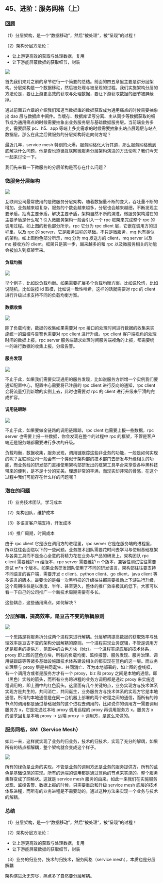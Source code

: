 ## 45、进阶：服务网格（上）

### 回顾

（1）分层架构，是一个“数据移动”，然后“被处理”，被“呈现”的过程！

（2）架构分层方法论：

* 让上游更高效的获取与处理数据，复用
* 让下游能屏蔽数据的获取细节，封装

![](image/ch4-45-回顾.png)

首先我们来对之前的章节进行一个简要的总结。前面的四五章里主要是讲分层架构。分层架构是一个数据移动，然后被处理与被呈现的过程。我们实施架构分层的方法论是，要让上游更高效的获取与处理数据，要让下游获取数据的细节被屏蔽掉。

通过前面五六章的介绍我们知道当数据库的数据获取成为通用痛点的时候需要抽象出 dao 层与数据库中间件。当缓存、数据库读写分离、主从同步等数据获取的细节成为通用痛点的时候需要抽象出业务服务层与基础数据服务层。当前端业务多变，需要屏蔽 pc、h5、app 等端上多变需求的时候需要抽象出站点展现层与站点数据层。那么在此之后微服务的分层架构将走向何方呢？

最近几年，service mesh 特别的火爆，服务网格化大行其道，那么服务网格他到底解决什么问题，他是否也遵循互联网微服务分层架构演进的方法论呢？我们今天一起来讨论一下。

我们先来看一下微服务的分层架构是否存在什么问题？

### 微服务分层架构

![](image/ch4-45-微服务分层架构.png)

互联网公司最常使用的是微服务分层架构，随着数据量不断的变大，吞吐量不断的增加，业务越来越复杂，服务的个数会越来越多，分层也会越来越细，不断发现主要矛盾，抽离主要矛盾，解决主要矛盾，架构自然不断的演进。微服务架构潜在的主要矛盾是什么呢？引入微服务架构一般会引入一个 rpc 框架来完成整个 rpc 的调用过程。如上图的粉色部分所示，rpc 它分为 rpc client 层，它嵌在调用方的进程里，以及 rpc 的 server，它是服务进程的基础。不只是微服务，mq 也有类似的架构。如上图粉色部分所示，mq 分为 mq 发送方的 client，mq server 以及 mq 接收方的 client。框架只是第一步，越来越多的和 rpc 以及微服务相关的功能会被加入到框架里来。

#### 负载均衡

![](image/ch4-45-负载均衡.png)

举个例子，比如说负载均衡。如果需要扩展多个负载均衡方案，比如说轮询，比如说随机，比如说按 id 取模，比如说一致性哈希，这样的话就需要对 rpc 的 client 进行升级以求支持不同的负载均衡方案。

#### 数据收集

![](image/ch4-45-数据收集.png)

除了负载均衡，数据的收集如果需要对 rpc 接口的处理时间进行数据的收集来实施统一的监控与告警也需要对 rpc client 进行升级。rpc client 客户端视角的处理时间的数据上报，rpc server 服务端请求处理时间服务端视角的上报，都需要统一的进行数据的收集上报，分级告警。

#### 服务发现

![](image/ch4-45-服务发现.png)

不止于此，如果我们需要实现通用的服务发现，比如说服务方新增一个实例我们要通知配置中心，配置中心需要将已注册的 rpc client 进行反向的通知，rpc client 会将流量打到新增的实例上去，此时也需要对 rpc 的 client 进行升级来平滑的完成扩容。

#### 调用链跟踪

![](image/ch4-45-调用链跟踪.png)

不止于此，如果要做全链路的调用链跟踪，rpc clent 也需要上报一些数据，rpc server 也需要上报一些数据，你会发现在整个的过程中 rpc 的框架，不管是客户端还是服务端都需要进行多次的升级。

负载均衡，数据收集，服务发现，调用链跟踪这些非业务的功能，一般是如何实现的呢？互联网公司一般会有一个类似于架构部的技术部门去研发与升级相关的功能，而业务线的研发部门直接使用架构部研发出的框架工具平台来享受各种黑科技带来的便利，是不是十分的完美。理想非常的丰满，而现实却非常的骨感，在这个过程中我们可能存在什么样的问题呢？

### 潜在的问题

（1）业务技术团队，学习成本

（2）架构团队，维护成本

（3）多语言客户端支持，开发成本

（4）推广周期，时间成本

由于 rpc client 它是嵌在调用方的进程里，rpc server 它是在服务端的进程里，所以往往会面临以下的一些问题。业务技术团队需要花时间去学习与使用基础框架与各类工具而不是全心全意的将精力花在业务与产品的研发上。架构团队 rpc client 需要维护 m 给版本，rpc server 需要维护 n 个版本，兼容性测试往往需要测试 m*n 个版本。如果业务研发团队使用了不同的研发语言，架构部往往要支持不同语言的客户端，需要开发 c client、python client、go client、java client 等多语言的版本。最要命的是每一次黑科技的升级往往都需要推动上下游进行升级，这个周期往往是以季度、半年、甚至更久，整体的推广效率极其的低下。大家可以看一下自己的公司推广一个新技术周期需要有多长。

这些耦合，这些通用痛点，如何解决？

### 分层解耦，提高效率，是亘古不变的解耦原则

![](image/ch4-45-分层解耦，提高效率.png)

一个思路是将服务拆分成两个进程来进行解耦。分层解耦提高数据的获取效率与处理效率是亘古不变的架构分层解耦的原则。一个进程实现业务逻辑，不管是调用方还是服务的提供方，见图中的白色方块（biz）。一个进程实施底层的技术体系，proxy 即上图的蓝色方块，所有的负载均衡、监控报警、服务发现、服务治理、调用链跟踪等等诸多基础设施跟技术体系建设相关的都实现在蓝色的这一层。而业务处理层与 proxy 层是共同诞生、共同消亡、互为本地部署的，如上图的虚线框，有一个调用方或者是服务方才有一个 proxy，biz 和 proxy 之间是本地的通信，即（黑色）实线的箭头，而所有业务跨进程的业务方调用都是通过 proxy 来实施远程调用的，即上图中的红色箭头。这里面有几个关键的点，业务实现方与技术体系实现方是共生的，共同消亡，共同诞生，业务服务方与技术体系的实现方它是本地通信，所谓的本地通信是在同一台机器上部署的两个进程之间的通信，而所有的跨节点的调用都是通过基础服务的这个进程去调用的，比如说你的调用方一需要调用服务方 x，它是先通过本地 proxy 调用远程的 proxy 再调用服务方 x，服务方 x 的请求回复是本地 proxy -> 远端 proxy -> 调用方，是这么来做的。

### 服务网格，SM（Service Mesh）

如此一来，这样就实现了业务的归业务，技术的归技术，实现了充分的解耦，如果所有的结点都解耦，整个架构就会变成这个样子。

![](image/ch4-45-服务网格.png)

所有的绿色是业务的实现，不管是业务的调用方还是业务的服务提供方。所有的蓝色是基础设施的实现。所有的远端的调用都是通过蓝色的节点来实施的。整个服务集群变成了网格状。这就是 service mesh 服务的由来。如此一来我们在实施服务发现、监控告警、数据上报的时候，只需要重启和升级 service mesh 底层的技术体系进程，而所有的业务进程是不需要动的。通过这种方法来实现一个业务与技术的解耦。

### 总结

（1）分层架构，是一个“数据移动”，然后“被处理”，被“呈现”的过程！

（2）架构分层方法论：

* 让上游更高效的获取与处理数据，复用
* 让下游能屏蔽数据的获取细节，封装

（3）业务的归业务，技术的归技术，服务网格（service mesh），本质也是分层解耦

架构演进永无穷尽，痛点多了自然要分层解耦。